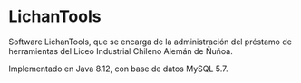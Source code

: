 # LichanTools
Software LichanTools, que se encarga de la administración del préstamo de herramientas del Liceo Industrial Chileno Alemán de Ñuñoa.

Implementado en Java 8.12, con base de datos MySQL 5.7.
